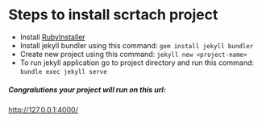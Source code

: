 # Steps to install scrtach project

- Install [RubyInstaller](https://rubyinstaller.org/downloads/)
- Install jekyll bundler using this command: ```gem install jekyll bundler```
- Create new project using this command: ```jekyll new <project-name>```
- To run jekyll application go to project directory and run this command: ```bundle exec jekyll serve```

##### Congralutions your project will run on this url:
http://127.0.0.1:4000/